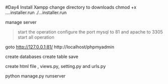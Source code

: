 #Day4
Install Xampp
change directory to downloads
chmod +x ....installer.run
./...installer.run

manage server 
>start the operation
>configure the port mysql to 81 and apache to 3305
>start all operation

goto
http://127.0.0.1:81/
http://localhost/phpmyadmin

create databases
create table 
save

create html file , views.py, setting.py and urls.py

python manage.py runserver
